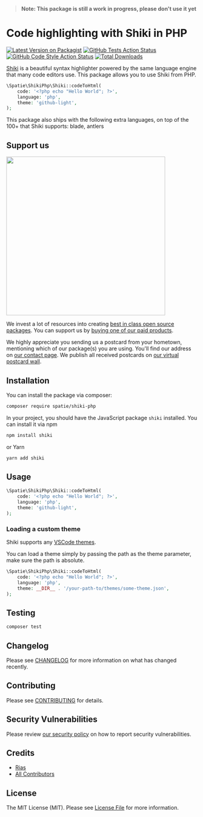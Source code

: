 > **Note: This package is still a work in progress, please don't use it yet**

# Code highlighting with Shiki in PHP

[![Latest Version on Packagist](https://img.shields.io/packagist/v/spatie/shiki-php.svg?style=flat-square)](https://packagist.org/packages/spatie/shiki-php)
[![GitHub Tests Action Status](https://img.shields.io/github/workflow/status/spatie/shiki-php/run-tests?label=tests)](https://github.com/spatie/shiki-php/actions?query=workflow%3ATests+branch%3Amaster)
[![GitHub Code Style Action Status](https://img.shields.io/github/workflow/status/spatie/shiki-php/Check%20&%20fix%20styling?label=code%20style)](https://github.com/spatie/shiki-php/actions?query=workflow%3A"Check+%26+fix+styling"+branch%3Amaster)
[![Total Downloads](https://img.shields.io/packagist/dt/spatie/shiki-php.svg?style=flat-square)](https://packagist.org/packages/spatie/shiki-php)

[Shiki](https://github.com/shikijs/shiki) is a beautiful syntax highlighter powered by the same language engine that many code editors use. This package allows you to use Shiki from PHP.

```php
\Spatie\ShikiPhp\Shiki::codeToHtml(
    code: '<?php echo "Hello World"; ?>',
    language: 'php',
    theme: 'github-light',
);
```

This package also ships with the following extra languages, on top of the 100+ that Shiki supports: blade, antlers

## Support us

[<img src="https://github-ads.s3.eu-central-1.amazonaws.com/shiki-php.jpg?t=1" width="419px" />](https://spatie.be/github-ad-click/shiki-php)

We invest a lot of resources into creating [best in class open source packages](https://spatie.be/open-source). You can support us by [buying one of our paid products](https://spatie.be/open-source/support-us).

We highly appreciate you sending us a postcard from your hometown, mentioning which of our package(s) you are using. You'll find our address on [our contact page](https://spatie.be/about-us). We publish all received postcards on [our virtual postcard wall](https://spatie.be/open-source/postcards).

## Installation

You can install the package via composer:

```bash
composer require spatie/shiki-php
```

In your project, you should have the JavaScript package `shiki` installed. You can install it via npm

```bash
npm install shiki
```

or Yarn

```bash
yarn add shiki
```

## Usage

```php
\Spatie\ShikiPhp\Shiki::codeToHtml(
    code: '<?php echo "Hello World"; ?>',
    language: 'php',
    theme: 'github-light',
);
```

### Loading a custom theme

Shiki supports any [VSCode themes](https://code.visualstudio.com/docs/getstarted/themes).

You can load a theme simply by passing the path as the theme parameter, make sure the path is absolute.

```php
\Spatie\ShikiPhp\Shiki::codeToHtml(
    code: '<?php echo "Hello World"; ?>',
    language: 'php',
    theme: __DIR__ . '/your-path-to/themes/some-theme.json',
);
```

## Testing

```bash
composer test
```

## Changelog

Please see [CHANGELOG](CHANGELOG.md) for more information on what has changed recently.

## Contributing

Please see [CONTRIBUTING](.github/CONTRIBUTING.md) for details.

## Security Vulnerabilities

Please review [our security policy](../../security/policy) on how to report security vulnerabilities.

## Credits

- [Rias](https://github.com/riasvdv)
- [All Contributors](../../contributors)

## License

The MIT License (MIT). Please see [License File](LICENSE.md) for more information.
